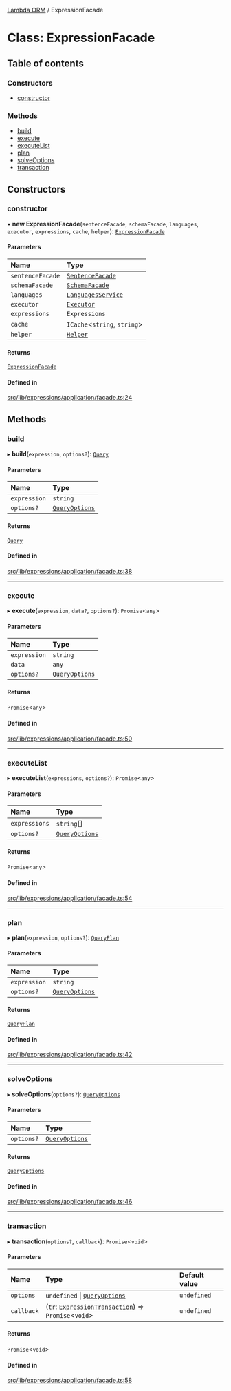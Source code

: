[Lambda ORM](../README.md) / ExpressionFacade

# Class: ExpressionFacade

## Table of contents

### Constructors

- [constructor](ExpressionFacade.md#constructor)

### Methods

- [build](ExpressionFacade.md#build)
- [execute](ExpressionFacade.md#execute)
- [executeList](ExpressionFacade.md#executelist)
- [plan](ExpressionFacade.md#plan)
- [solveOptions](ExpressionFacade.md#solveoptions)
- [transaction](ExpressionFacade.md#transaction)

## Constructors

### constructor

• **new ExpressionFacade**(`sentenceFacade`, `schemaFacade`, `languages`, `executor`, `expressions`, `cache`, `helper`): [`ExpressionFacade`](ExpressionFacade.md)

#### Parameters

| Name | Type |
| :------ | :------ |
| `sentenceFacade` | [`SentenceFacade`](SentenceFacade.md) |
| `schemaFacade` | [`SchemaFacade`](SchemaFacade.md) |
| `languages` | [`LanguagesService`](LanguagesService.md) |
| `executor` | [`Executor`](../interfaces/Executor.md) |
| `expressions` | `Expressions` |
| `cache` | `ICache`\<`string`, `string`\> |
| `helper` | [`Helper`](Helper.md) |

#### Returns

[`ExpressionFacade`](ExpressionFacade.md)

#### Defined in

[src/lib/expressions/application/facade.ts:24](https://github.com/FlavioLionelRita/lambdaorm/blob/b409f8e3/src/lib/expressions/application/facade.ts#L24)

## Methods

### build

▸ **build**(`expression`, `options?`): [`Query`](Query.md)

#### Parameters

| Name | Type |
| :------ | :------ |
| `expression` | `string` |
| `options?` | [`QueryOptions`](../interfaces/QueryOptions.md) |

#### Returns

[`Query`](Query.md)

#### Defined in

[src/lib/expressions/application/facade.ts:38](https://github.com/FlavioLionelRita/lambdaorm/blob/b409f8e3/src/lib/expressions/application/facade.ts#L38)

___

### execute

▸ **execute**(`expression`, `data?`, `options?`): `Promise`\<`any`\>

#### Parameters

| Name | Type |
| :------ | :------ |
| `expression` | `string` |
| `data` | `any` |
| `options?` | [`QueryOptions`](../interfaces/QueryOptions.md) |

#### Returns

`Promise`\<`any`\>

#### Defined in

[src/lib/expressions/application/facade.ts:50](https://github.com/FlavioLionelRita/lambdaorm/blob/b409f8e3/src/lib/expressions/application/facade.ts#L50)

___

### executeList

▸ **executeList**(`expressions`, `options?`): `Promise`\<`any`\>

#### Parameters

| Name | Type |
| :------ | :------ |
| `expressions` | `string`[] |
| `options?` | [`QueryOptions`](../interfaces/QueryOptions.md) |

#### Returns

`Promise`\<`any`\>

#### Defined in

[src/lib/expressions/application/facade.ts:54](https://github.com/FlavioLionelRita/lambdaorm/blob/b409f8e3/src/lib/expressions/application/facade.ts#L54)

___

### plan

▸ **plan**(`expression`, `options?`): [`QueryPlan`](../interfaces/QueryPlan.md)

#### Parameters

| Name | Type |
| :------ | :------ |
| `expression` | `string` |
| `options?` | [`QueryOptions`](../interfaces/QueryOptions.md) |

#### Returns

[`QueryPlan`](../interfaces/QueryPlan.md)

#### Defined in

[src/lib/expressions/application/facade.ts:42](https://github.com/FlavioLionelRita/lambdaorm/blob/b409f8e3/src/lib/expressions/application/facade.ts#L42)

___

### solveOptions

▸ **solveOptions**(`options?`): [`QueryOptions`](../interfaces/QueryOptions.md)

#### Parameters

| Name | Type |
| :------ | :------ |
| `options?` | [`QueryOptions`](../interfaces/QueryOptions.md) |

#### Returns

[`QueryOptions`](../interfaces/QueryOptions.md)

#### Defined in

[src/lib/expressions/application/facade.ts:46](https://github.com/FlavioLionelRita/lambdaorm/blob/b409f8e3/src/lib/expressions/application/facade.ts#L46)

___

### transaction

▸ **transaction**(`options?`, `callback`): `Promise`\<`void`\>

#### Parameters

| Name | Type | Default value |
| :------ | :------ | :------ |
| `options` | `undefined` \| [`QueryOptions`](../interfaces/QueryOptions.md) | `undefined` |
| `callback` | (`tr`: [`ExpressionTransaction`](ExpressionTransaction.md)) => `Promise`\<`void`\> | `undefined` |

#### Returns

`Promise`\<`void`\>

#### Defined in

[src/lib/expressions/application/facade.ts:58](https://github.com/FlavioLionelRita/lambdaorm/blob/b409f8e3/src/lib/expressions/application/facade.ts#L58)
